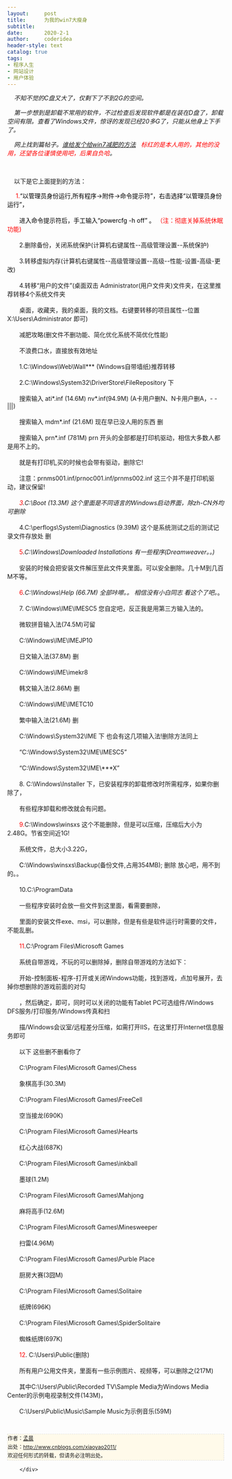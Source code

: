 ```yaml
---
layout:     post
title:      为我的win7大瘦身
subtitle:   
date:       2020-2-1
author:     coderidea
header-style: text
catalog: true
tags:
- 程序人生
- 网站设计
- 用户体验
--- 
```

<div class="postBody">
			<div id="cnblogs_post_body" class="blogpost-body"><p>    <em>不知不觉的C盘又大了，仅剩下了不到2G的空间。</em></p>
<p><em>    第一步想到是卸载不常用的软件，不过检查后发现软件都是在装在D盘了，卸载空间有限。查看了Windows文件，惊讶的发现已经20多G了，只能从他身上下手了。</em></p>
<p><em>    网上找到篇帖子。<a href="http://diybbs.zol.com.cn/1/308_12066.html#%23%23">谁给发个给win7减肥的方法</a>   <span style="color:#ff0000;">标红的是本人用的，其他的没用，还望各位谨慎使用吧，后果自负哈</span>。</em></p>
<p><em><br /></em></p>
<p>    以下是它上面提到的方法：</p>
<p>   <span style="color:#ff0000;">  1.<span style="color:#000000;">“以管理员身份运行,所有程序→附件→命令提示符”，右击选择“以管理员身份运行”，</span></span><br /><br /><span style="color:#ff0000;"><span style="color:#000000;">　　进入命令提示符后，手工输入“powercfg -h off” 。</span> （注：彻底关掉系统休眠功能)</span><br /><br />　　2.删除备份，关闭系统保护(计算机右键属性--高级管理设置--系统保护)<br /><br />　　3.转移虚拟内存(计算机右键属性--高级管理设置--高级--性能-设置-高级-更改)<br /><br />　　4.转移“用户的文件”(桌面双击 Administrator(用户文件夹)文件夹，在这里推荐转移4个系统文件夹<br /><br />　　桌面，收藏夹，我的桌面，我的文档。右键要转移的项目属性--位置 X:\Users\Administrator 即可)<br /><br />　　减肥攻略(删文件不删功能、简化优化系统不简优化性能)<br /><br />　　不浪费口水，直接放有效地址<br /><br />　　1.C:\Windows\Web\Wall*** (Windows自带墙纸)推荐转移<br /><br />　　2.C:\Windows\System32\DriverStore\FileRepository 下<br /><br />　　搜索输入 ati*.inf (14.6M) nv*.inf(94.9M) (A卡用户删N、N卡用户删A，- -|||)<br /><br />　　搜索输入 mdm*.inf (21.6M) 现在早已没人用的东西 删<br /><br />　　搜索输入 prn*.inf (781M) prn 开头的全部都是打印机驱动，相信大多数人都是用不上的。<br /><br />　　就是有打印机,买的时候也会带有驱动，删除它!<br /><br />　　注意：prnms001.inf/prnoc001.inf/prnms002.inf 这三个并不是打印机驱动，建议保留!<br /><br />　<em><span style="color:#ff0000;">　3</span>.C:\Boot (13.3M) 这个里面是不同语言的Windows启动界面，除zh-CN外均可删除</em><br /><br />　　4.C:\perflogs\System\Diagnostics (9.39M) 这个是系统测试之后的测试记录文件存放处 删<br /><br />　　<span style="color:#ff0000;">5</span>.<em>C:\Windows\Downloaded Installations 有一些程序(Dreamweaver。。)</em><br /><br />　　安装的时候会把安装文件解压至此文件夹里面。可以安全删除。几十M到几百M不等。<br /><br />　　<span style="color:#ff0000;">6</span><em>.C:\Windows\Help (66.7M) 全部咔嚓。。 相信没有小白同志 看这个了吧。</em>。<br /><br />　　7. C:\Windows\IME\IMESC5 您自定吧，反正我是用第三方输入法的。<br /><br />　　微软拼音输入法(74.5M)可留<br /><br />　　C:\Windows\IME\IMEJP10<br /><br />　　日文输入法(37.8M) 删<br /><br />　　C:\Windows\IME\imekr8<br /><br />　　韩文输入法(2.86M) 删<br /><br />　　C:\Windows\IME\IMETC10<br /><br />　　繁中输入法(21.6M) 删<br /><br />　　C:\Windows\System32\IME 下 也会有这几项输入法!删除方法同上<br /><br />　　“C:\Windows\System32\IME\IMESC5”<br /><br />　　“C:\Windows\System32\IME\***X”<br /><br />　　8. C:\Windows\Installer 下，已安装程序的卸载修改时所需程序，如果你删除了，<br /><br />　　有些程序卸载和修改就会有问题。<br /><br />　　<span style="color:#ff0000;">9.</span>C:\Windows\winsxs 这个不能删除，但是可以压缩，压缩后大小为2.48G。节省空间近1G!<br /><br />　　系统文件，总大小3.22G，<br /><br />　　<span style="color:#000000;">C</span>:\Windows\winsxs\Backup(备份文件,占用354MB); 删除 放心吧，用不到的。。<br /><br />　　10.C:\ProgramData<br /><br />　　一些程序安装时会放一些文件到这里面，看需要删除，<br /><br />　　里面的安装文件exe、msi，可以删除，但是有些是软件运行时需要的文件，不能乱删。<br /><br />　　<span style="color:#ff0000;">11</span>.C:\Program Files\Microsoft Games<br /><br />　　系统自带游戏，不玩的可以删除掉，删除自带游戏的方法如下：<br /><br />　　开始-控制面板-程序-打开或关闭Windows功能，找到游戏，点加号展开，去掉你想删除的游戏前面的对勾<br /><br />　　，然后确定，即可，同时可以关闭的功能有Tablet PC可选组件/Windows DFS服务/打印服务/Windows传真和扫<br /><br />　　描/Windows会议室/远程差分压缩，如需打开IIS，在这里打开Internet信息服务即可<br /><br />　　以下 这些删不删看你了<br /><br />　　C:\Program Files\Microsoft Games\Chess<br /><br />　　象棋高手(30.3M)<br /><br />　　C:\Program Files\Microsoft Games\FreeCell<br /><br />　　空当接龙(690K)<br /><br />　　C:\Program Files\Microsoft Games\Hearts<br /><br />　　红心大战(687K)<br /><br />　　C:\Program Files\Microsoft Games\inkball<br /><br />　　墨球(1.2M)<br /><br />　　C:\Program Files\Microsoft Games\Mahjong<br /><br />　　麻将高手(12.6M)<br /><br />　　C:\Program Files\Microsoft Games\Minesweeper<br /><br />　　扫雷(4.96M)<br /><br />　　C:\Program Files\Microsoft Games\Purble Place<br /><br />　　厨房大赛(3囧M)<br /><br />　　C:\Program Files\Microsoft Games\Solitaire<br /><br />　　纸牌(696K)<br /><br />　　C:\Program Files\Microsoft Games\SpiderSolitaire<br /><br />　　蜘蛛纸牌(697K)<br /><br />　　<span style="color:#ff0000;">12</span>. C:\Users\Public(删除)<br /><br />　　所有用户公用文件夹，里面有一些示例图片、视频等，可以删除之(217M)<br /><br />　　其中C:\Users\Public\Recorded TV\Sample Media为Windows Media Center的示例电视录制文件(143M)，<br /><br />　　C:\Users\Public\Music\Sample Music为示例音乐(59M)</p>


<div id="ckepop"> </div>
<div>
<p id="PSignature" style="line-height:20px;background:#FFFAEA no-repeat 2% 50%;font-size:12px;border:#e0e0e0 1px dashed;">作者：<a href="http://www.cnblogs.com/xiaoyao2011/">孟晨</a> <br /> 出处：<a href="http://www.cnblogs.com/xiaoyao2011/">http://www.cnblogs.com/xiaoyao2011/</a> <br />欢迎任何形式的转载，但请务必注明出处。</p>
</div></div><div id="MySignature"></div>
<div class="clear"></div>
<div id="blog_post_info_block">
<div id="BlogPostCategory"></div>
<div id="EntryTag"></div>
<div id="blog_post_info">
</div>
<div class="clear"></div>
<div id="post_next_prev"></div>
</div>


		</div>